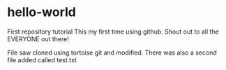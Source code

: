 # hello-world
First repository tutorial
This my first time using github. Shout out to all the EVERYONE out there!

File saw cloned using tortoise git and modified. There was also a second file added called test.txt
